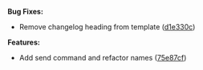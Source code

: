 **Bug Fixes:**

- Remove changelog heading from template
  ([d1e330c](https://github.com/ory/release/commit/d1e330c29e7a252e8355a983d3561d162b4ef770))

**Features:**

- Add send command and refactor names
  ([75e87cf](https://github.com/ory/release/commit/75e87cf6ac51917550fc035e3e61a83bb15f859d))
